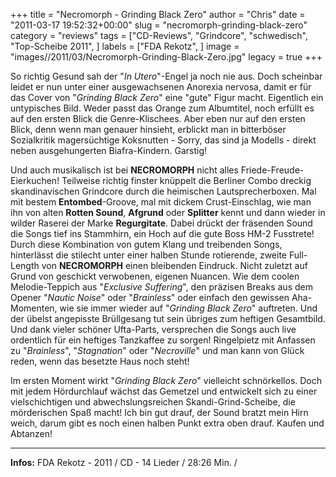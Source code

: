 +++
title = "Necromorph - Grinding Black Zero"
author = "Chris"
date = "2011-03-17 19:52:32+00:00"
slug = "necromorph-grinding-black-zero"
category = "reviews"
tags = ["CD-Reviews", "Grindcore", "schwedisch", "Top-Scheibe 2011", ]
labels = ["FDA Rekotz", ]
image = "images//2011/03/Necromorph-Grinding-Black-Zero.jpg"
legacy = true
+++

So richtig Gesund sah der "_In Utero_"-Engel ja noch nie aus. Doch scheinbar leidet er nun unter einer ausgewachsenen Anorexia nervosa, damit er für das Cover von "_Grinding Black Zero_" eine "gute" Figur macht. Eigentlich ein untypisches Bild. Weder passt das Orange zum Albumtitel, noch erfüllt es auf den ersten Blick die Genre-Klischees. Aber eben nur auf den ersten Blick, denn wenn man genauer hinsieht, erblickt man in bitterböser Sozialkritik magersüchtige Koksnutten - Sorry, das sind ja Modells - direkt neben ausgehungerten Biafra-Kindern. Garstig!

Und auch musikalisch ist bei **NECROMORPH** nicht alles Friede-Freude-Eierkuchen! Teilweise richtig finster knüppelt die Berliner Combo dreckig skandinavischen Grindcore durch die heimischen Lautsprecherboxen. Mal mit bestem **Entombed**-Groove, mal mit dickem Crust-Einschlag, wie man ihn von alten **Rotten Sound**, **Afgrund** oder **Splitter** kennt und dann wieder in wilder Raserei der Marke **Regurgitate**. Dabei drückt der fräsenden Sound die Songs tief ins Stammhirn, ein Hoch auf die gute Boss HM-2 Fusstrete!
Durch diese Kombination von gutem Klang und treibenden Songs, hinterlässt die stilecht unter einer halben Stunde rotierende, zweite Full-Length von **NECROMORPH** einen bleibenden Eindruck. Nicht zuletzt auf Grund von geschickt verwobenen, eigenen Nuancen. Wie dem coolen Melodie-Teppich aus "_Exclusive Suffering_", den präzisen Breaks aus dem Opener "_Nautic Noise_" oder "_Brainless_" oder einfach den gewissen Aha-Momenten, wie sie immer wieder auf "_Grinding Black Zero_" auftreten. Und der übelst angepisste Brüllgesang tut sein übriges zum heftigen Gesamtbild.
Und dank vieler schöner Ufta-Parts, versprechen die Songs auch live ordentlich für ein heftiges Tanzkaffee zu sorgen! Ringelpietz mit Anfassen zu "_Brainless_", "_Stagnation_" oder "_Necroville_" und man kann von Glück reden, wenn das besetzte Haus noch steht!

Im ersten Moment wirkt "_Grinding Black Zero_" vielleicht schnörkellos. Doch mit jedem Hördurchlauf wächst das Gemetzel und entwickelt sich zu einer vielschichtigen und abwechslungsreichen Skandi-Grind-Scheibe, die mörderischen Spaß macht! Ich bin gut drauf, der Sound bratzt mein Hirn weich, darum gibt es noch einen halben Punkt extra oben drauf. Kaufen und Abtanzen!





---
**Infos:**
FDA Rekotz - 2011 / 
CD - 14 Lieder / 28:26 Min. / 
